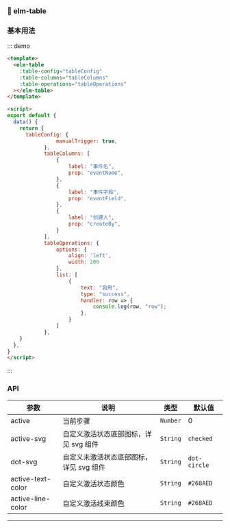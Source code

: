 ### :tada: elm-table

### 基本用法

::: demo
```html
<template>
  <elm-table
    :table-config="tableConfig"
    :table-columns="tableColumns"
    :table-operations="tableOperations"
  ></elm-table>
</template>

<script>
export default {
  data() {
    return {
      tableConfig: {
				manualTrigger: true,
			},
			tableColumns: [
				{
					label: "事件名",
					prop: "eventName",
				},
				{
					label: "事件字段",
					prop: "eventField",
				},
				{
					label: "创建人",
					prop: "createBy",
				}
			],
			tableOperations: {
				options: {
					align: 'left',
					width: 200
				},
				list: [
					{
						text: "启用",
						type: "success",
						handler: row => {
							console.log(row, "row");
						},
					}
				]
			},
    }
  },
}
</script>
```
:::

### API

| 参数              | 说明                                    | 类型     | 默认值       |
| ----------------- | --------------------------------------- | -------- | ------------ |
| active            | 当前步骤                                | `Number` | 0            |
| active-svg        | 自定义激活状态底部图标，详见 svg 组件   | `String` | `checked`    |
| dot-svg           | 自定义未激活状态底部图标，详见 svg 组件 | `String` | `dot-circle` |
| active-text-color | 自定义激活状态颜色                      | `String` | `#268AED`    |
| active-line-color | 自定义激活线束颜色                      | `String` | `#268AED`    |

---
